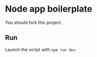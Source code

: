# Node app boilerplate

You should fork this project.

## Run

Launch the script with `npm run dev`.
